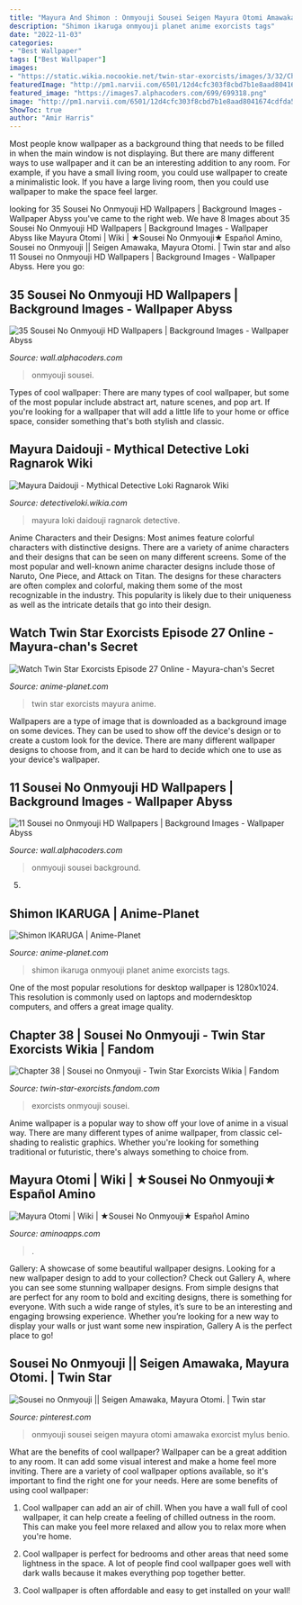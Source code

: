 ```yaml
---
title: "Mayura And Shimon : Onmyouji Sousei Seigen Mayura Otomi Amawaka Exorcist Mylus Benio"
description: "Shimon ikaruga onmyouji planet anime exorcists tags"
date: "2022-11-03"
categories:
- "Best Wallpaper"
tags: ["Best Wallpaper"]
images:
- "https://static.wikia.nocookie.net/twin-star-exorcists/images/3/32/Chapter_38.png/revision/latest?cb=20170110154841"
featuredImage: "http://pm1.narvii.com/6501/12d4cfc303f8cbd7b1e8aad8041674cdfda530bd_00.jpg"
featured_image: "https://images7.alphacoders.com/699/699318.png"
image: "http://pm1.narvii.com/6501/12d4cfc303f8cbd7b1e8aad8041674cdfda530bd_00.jpg"
ShowToc: true
author: "Amir Harris"
---
```



Most people know wallpaper as a background thing that needs to be filled in when the main window is not displaying. But there are many different ways to use wallpaper and it can be an interesting addition to any room. For example, if you have a small living room, you could use wallpaper to create a minimalistic look. If you have a large living room, then you could use wallpaper to make the space feel larger.

	

		
looking for 35 Sousei No Onmyouji HD Wallpapers | Background Images - Wallpaper Abyss you've came to the right web. We have 8 Images about 35 Sousei No Onmyouji HD Wallpapers | Background Images - Wallpaper Abyss like Mayura Otomi | Wiki | ★Sousei No Onmyouji★ Español Amino, Sousei no Onmyouji || Seigen Amawaka, Mayura Otomi. | Twin star and also 11 Sousei no Onmyouji HD Wallpapers | Background Images - Wallpaper Abyss. Here you go:
		
    
## 35 Sousei No Onmyouji HD Wallpapers | Background Images - Wallpaper Abyss

<img loading=lazy src="https://images7.alphacoders.com/699/699318.png" onerror="this.onerror=null;this.src='https://tse3.mm.bing.net/th?id=OIP.F_pa7sf3slP8KOkvzALdgwHaFR&amp;pid=15.1';" alt="35 Sousei No Onmyouji HD Wallpapers | Background Images - Wallpaper Abyss">

_Source: wall.alphacoders.com_

>onmyouji sousei. 

	

Types of cool wallpaper:
There are many types of cool wallpaper, but some of the most popular include abstract art, nature scenes, and pop art. If you're looking for a wallpaper that will add a little life to your home or office space, consider something that's both stylish and classic.

    
## Mayura Daidouji - Mythical Detective Loki Ragnarok Wiki

<img loading=lazy src="http://images3.wikia.nocookie.net/__cb20100924023853/detectiveloki/images/5/58/Mayura.jpg" onerror="this.onerror=null;this.src='https://tse2.mm.bing.net/th?id=OIP.0Ebx64XCijsh7XUfkCtAkwHaLJ&amp;pid=15.1';" alt="Mayura Daidouji - Mythical Detective Loki Ragnarok Wiki">

_Source: detectiveloki.wikia.com_

>mayura loki daidouji ragnarok detective. 

	

Anime Characters and their Designs: Most animes feature colorful characters with distinctive designs.
There are a variety of anime characters and their designs that can be seen on many different screens. Some of the most popular and well-known anime character designs include those of Naruto, One Piece, and Attack on Titan. The designs for these characters are often complex and colorful, making them some of the most recognizable in the industry. This popularity is likely due to their uniqueness as well as the intricate details that go into their design.

    
## Watch Twin Star Exorcists Episode 27 Online - Mayura-chan&#039;s Secret

<img loading=lazy src="http://img1.ak.crunchyroll.com/i/spire2-tmb/9388e6cde84db3c111d6413a9762ae6b1476212449_full.jpg" onerror="this.onerror=null;this.src='https://tse3.mm.bing.net/th?id=OIP.KIiXdx1b92Vfj6yyLOA_SwHaEK&amp;pid=15.1';" alt="Watch Twin Star Exorcists Episode 27 Online - Mayura-chan&#039;s Secret">

_Source: anime-planet.com_

>twin star exorcists mayura anime. 

	

Wallpapers are a type of image that is downloaded as a background image on some devices. They can be used to show off the device's design or to create a custom look for the device. There are many different wallpaper designs to choose from, and it can be hard to decide which one to use as your device's wallpaper.

    
## 11 Sousei No Onmyouji HD Wallpapers | Background Images - Wallpaper Abyss

<img loading=lazy src="https://images7.alphacoders.com/699/thumb-1920-699318.png" onerror="this.onerror=null;this.src='https://tse4.mm.bing.net/th?id=OIP.Ggp905C1HGTa-IQI3GDaRwHaFR&amp;pid=15.1';" alt="11 Sousei no Onmyouji HD Wallpapers | Background Images - Wallpaper Abyss">

_Source: wall.alphacoders.com_

>onmyouji sousei background. 

	

5.

    
## Shimon IKARUGA | Anime-Planet

<img loading=lazy src="https://www.anime-planet.com/images/characters/shimon-ikaruga-131363.jpg?t=1503423280" onerror="this.onerror=null;this.src='https://tse2.mm.bing.net/th?id=OIP._pH5d3bVSwbc2i2QFjga3gAAAA&amp;pid=15.1';" alt="Shimon IKARUGA | Anime-Planet">

_Source: anime-planet.com_

>shimon ikaruga onmyouji planet anime exorcists tags. 

	

One of the most popular resolutions for desktop wallpaper is 1280x1024. This resolution is commonly used on laptops and moderndesktop computers, and offers a great image quality.

    
## Chapter 38 | Sousei No Onmyouji - Twin Star Exorcists Wikia | Fandom

<img loading=lazy src="https://static.wikia.nocookie.net/twin-star-exorcists/images/3/32/Chapter_38.png/revision/latest?cb=20170110154841" onerror="this.onerror=null;this.src='https://tse2.mm.bing.net/th?id=OIP.8s6ymOQCQk8x-YnkwM8qhAHaKz&amp;pid=15.1';" alt="Chapter 38 | Sousei no Onmyouji - Twin Star Exorcists Wikia | Fandom">

_Source: twin-star-exorcists.fandom.com_

>exorcists onmyouji sousei. 

	

Anime wallpaper is a popular way to show off your love of anime in a visual way. There are many different types of anime wallpaper, from classic cel-shading to realistic graphics. Whether you're looking for something traditional or futuristic, there's always something to choice from.

    
## Mayura Otomi | Wiki | ★Sousei No Onmyouji★ Español Amino

<img loading=lazy src="http://pm1.narvii.com/6501/12d4cfc303f8cbd7b1e8aad8041674cdfda530bd_00.jpg" onerror="this.onerror=null;this.src='https://tse3.mm.bing.net/th?id=OIP.CLBx569bvK7qquru_Mle6gAAAA&amp;pid=15.1';" alt="Mayura Otomi | Wiki | ★Sousei No Onmyouji★ Español Amino">

_Source: aminoapps.com_

>. 

	

Gallery: A showcase of some beautiful wallpaper designs.
Looking for a new wallpaper design to add to your collection? Check out Gallery A, where you can see some stunning wallpaper designs. From simple designs that are perfect for any room to bold and exciting designs, there is something for everyone. With such a wide range of styles, it’s sure to be an interesting and engaging browsing experience. Whether you’re looking for a new way to display your walls or just want some new inspiration, Gallery A is the perfect place to go!





	
	
    
## Sousei No Onmyouji || Seigen Amawaka, Mayura Otomi. | Twin Star

<img loading=lazy src="https://i.pinimg.com/736x/f6/7d/82/f67d8213084e8aa6c3c989f6669fd949--twin-.jpg" onerror="this.onerror=null;this.src='https://tse4.mm.bing.net/th?id=OIP.POnd55rYwapkx1PcEvRT8wHaJg&amp;pid=15.1';" alt="Sousei no Onmyouji || Seigen Amawaka, Mayura Otomi. | Twin star">

_Source: pinterest.com_

>onmyouji sousei seigen mayura otomi amawaka exorcist mylus benio. 

	

What are the benefits of cool wallpaper?
Wallpaper can be a great addition to any room. It can add some visual interest and make a home feel more inviting. There are a variety of cool wallpaper options available, so it's important to find the right one for your needs. Here are some benefits of using cool wallpaper: 
1. Cool wallpaper can add an air of chill. When you have a wall full of cool wallpaper, it can help create a feeling of chilled outness in the room. This can make you feel more relaxed and allow you to relax more when you're home. 

2. Cool wallpaper is perfect for bedrooms and other areas that need some lightness in the space. A lot of people find cool wallpaper goes well with dark walls because it makes everything pop together better. 

3. Cool wallpaper is often affordable and easy to get installed on your wall!


